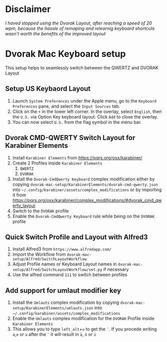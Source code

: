 # Disclaimer
*I haved stopped using the Dvorak Layout, after reaching a speed of 20 wpm, because the hassle of remaping and relearnig keyboard shortcuts wasn't worth the benefits of the improved layout*

# Dvorak Mac Keyboard setup
This setup helps to seamlessly switch between the QWERTZ and DVORAK Layout

## Setup US Keybaord Layout

1. Launch `System Preferences` under the Apple menu, go to the `Keyboard Preferences` pane, and select the `Input Sources` tab.
2. Click on the `+` in the lower left corner. In the overlay, select `English`, then the `U.S.` via Option Key keyboard layout. Click `Add` to close the overlay.
4. You can now select `U.S.` from the flag symbol in the menu bar.

## Dvorak CMD-QWERTY Switch Layout for Karabiner Elements

1. Install `Karabiner Elements` from https://pqrs.org/osx/karabiner/
2. Create 2 Profiles inside `Karabiner Elements`
    1. `QWERTZ`
    2. `DVORAK`
3. Install the `Dvorak-CmdQwerty Keyboard` complex modification either by copying `dvorak-mac-setup/KarabinerElements/dvorak-cmd-qwerty.json` into `~/.config/karabiner/assets/complex_modifications` or by importing it from https://pqrs.org/osx/karabiner/complex_modifications/#dvorak_cmd_qwerty_layout
4. Switch to the `DVORAK` profile
5. Enable the `Dvorak-CmdQwerty Keyboard` rule while being on the `DVORAK` profile

## Quick Switch Profile and Layout with Alfred3

1. Install Alfred3 from `https://www.alfredapp.com/`
2. Import the Workflow from `dvorak-mac-setup/Alfred/SwitchLayoutWorkflow`
3. Adjust Profile names or Keyboard Layout names in `dvorak-mac-setup/Alfred/SwitchLayoutWorkflow/set.py` if necessary
4. Use the alfred command `111` to switch between profiles

## Add support for umlaut modifier key
1. Install the `Umlauts` complex modification by copying `dvorak-mac-setup/KarabinerElements/umlauts.json` into `~/.config/karabiner/assets/complex_modifications`
2. Enable the `Umlauts` complex modification for the `DVORAK` Profile inside `Karabiner Elements`
3. This allows you to type `left_alt`+`u` to get the `¨`. If you procede writing `a`,`o` or `u` after the `¨` it will result in 
`ä`, `ö` or `ü`

